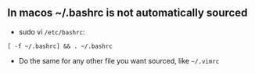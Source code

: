 ## In macos ~/.bashrc is not automatically sourced

- sudo vi `/etc/bashrc`:

`[ -f ~/.bashrc] && . ~/.bashrc`

- Do the same for any other file you want sourced, like `~/.vimrc`
